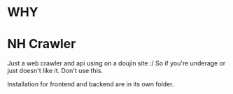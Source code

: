# WHY
# NH Crawler
Just a web crawler and api using on a doujin site :/ 
So if you're underage or just doesn't like it. Don't use this.

Installation for frontend and backend are in its own folder.
